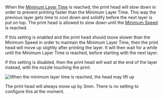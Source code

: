 When the [Minimum Layer Time](cool_min_layer_time) is reached, the print head will slow down in order to prevent printing faster than the Minimum Layer Time. This way the previous layer gets time to cool down and solidify before the next layer is put on top. The print head is allowed to slow down until the [Minimum Speed](cool_min_speed) is reached.

If this setting is enabled and the print head should move slower than the Minimum Speed in order to maintain the Minimum Layer Time, then the print head will move up slightly after printing the layer. It will then wait for a while until the Minimum Layer Time is reached, before starting with the next layer.

If this setting is disabled, then the print head will wait at the end of the layer instead, with the nozzle touching the print.

![When the minimum layer time is reached, the head may lift up](cool_fan_speed.svg)

The print head will always move up by 3mm. There is no setting to configure this at the moment.